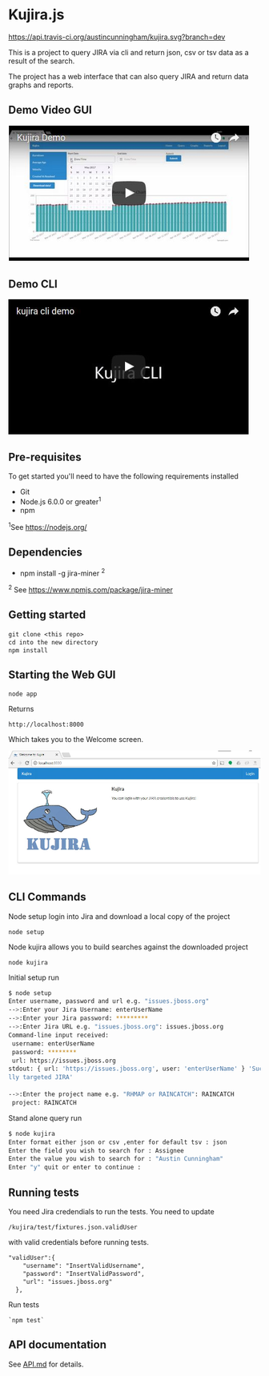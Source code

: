 ---
---

# Kujira.js 
https://api.travis-ci.org/austincunningham/kujira.svg?branch=dev

This is a project to query JIRA via cli and return json, csv or tsv data as a result of the search. 

The project has a web interface that can also query JIRA and return data graphs and reports.

## Demo Video GUI

[![ScreenShot](./images/kujira_demo.JPG)](https://youtu.be/oGjQbwPOAoo)

## Demo CLI

[![ScreenShot](./images/kujira_cli_demo.JPG)](https://youtu.be/JcZo6eYeboQ)

## Pre-requisites 

To get started you'll need to have the following requirements installed

- Git
- Node.js 6.0.0 or greater<sup>1</sup>
- npm

<sup>1</sup>See https://nodejs.org/

## Dependencies 

- npm install -g jira-miner <sup>2</sup>

    
<sup>2</sup> See https://www.npmjs.com/package/jira-miner


## Getting started
    
    git clone <this repo>
    cd into the new directory
	npm install

## Starting the Web GUI

    node app
    
Returns    
    
    http://localhost:8000   
     
Which takes you to the Welcome screen.

[![kujira-welcome-gui.jpg](./images/kujira-welcome-gui.JPG)](https://postimg.org/image/buywusppv/)

## CLI Commands
     
Node setup login into Jira and download a local copy of the project

    node setup
    
Node kujira allows you to build searches against the downloaded project
    
    node kujira
   
Initial setup run 
```bash
$ node setup
Enter username, password and url e.g. "issues.jboss.org"
-->:Enter your Jira Username: enterUserName
-->:Enter your Jira password: *********    
-->:Enter Jira URL e.g. "issues.jboss.org": issues.jboss.org
Command-line input received:
 username: enterUserName
 password: ********
 url: https://issues.jboss.org
stdout: { url: 'https://issues.jboss.org', user: 'enterUserName' } 'Successfu
lly targeted JIRA'
   
-->:Enter the project name e.g. "RHMAP or RAINCATCH": RAINCATCH
 project: RAINCATCH
````

Stand alone query run 
```bash
$ node kujira
Enter format either json or csv ,enter for default tsv : json
Enter the field you wish to search for : Assignee
Enter the value you wish to search for : "Austin Cunningham"
Enter "y" quit or enter to continue :

```

## Running tests
You need Jira credendials to run the tests. You need to update

    /kujira/test/fixtures.json.validUser 
 
with valid credentials before running tests.

````$xslt
"validUser":{
    "username": "InsertValidUsername",
    "password": "InsertValidPassword",
    "url": "issues.jboss.org"
  },
````

Run tests

    `npm test`

## API documentation

See [API.md](API.md) for details.
